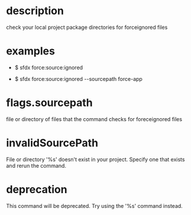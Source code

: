 # description

check your local project package directories for forceignored files

# examples

- $ sfdx force:source:ignored

- $ sfdx force:source:ignored --sourcepath force-app

# flags.sourcepath

file or directory of files that the command checks for foreceignored files

# invalidSourcePath

File or directory '%s' doesn't exist in your project. Specify one that exists and rerun the command.

# deprecation

This command will be deprecated. Try using the '%s' command instead.
